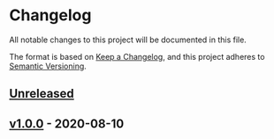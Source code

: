 # Changelog

All notable changes to this project will be documented in this file.

The format is based on [Keep a Changelog](https://keepachangelog.com/en/1.0.0/),
and this project adheres to [Semantic Versioning](https://semver.org/spec/v2.0.0.html).

## [Unreleased]

## [v1.0.0] - 2020-08-10

[Unreleased]: https://github.com/rosslh/ReqWise/compare/v1.0.0...HEAD

[v1.0.0]: https://github.com/rosslh/ReqWise/compare/9599dbc8c81c14b8de9a18e65b6e964a2a082d5d...v1.0.0
